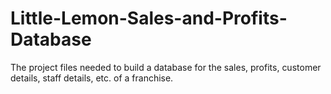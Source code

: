 # Little-Lemon-Sales-and-Profits-Database

The project files needed to build a database for the sales, profits, customer details, staff details, etc. of a franchise.
